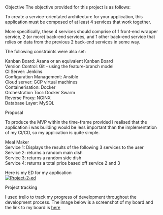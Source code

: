 Objective
The objective provided for this project is as follows:

To create a service-orientated architecture for your application, this application must be composed of at least 4 services that work together.

More specifically, these 4 services should comprise of 1 front-end wrapper service, 2 (or more) back-end services, and 1 other back-end service that relies on data from the previous 2 back-end services in some way.

The following constraints were also set:

Kanban Board: Asana or an equivalent Kanban Board <br>
Version Control: Git - using the feature-branch model <br>
CI Server: Jenkins <br>
Configuration Management: Ansible<br>
Cloud server: GCP virtual machines<br>
Containerisation: Docker<br>
Orchestration Tool: Docker Swarm<br>
Reverse Proxy: NGINX<br>
Database Layer: MySQL<br>

Proposal

To produce the MVP within the time-frame provided i realised that the application i was building would be less important than the implementation of my CI/CD, so my application is quite simple.

Meal Maker
<br>Service 1: Displays the results of the following 3 services to the user
<br>Service 2: returns a random main dish
<br>Service 3: returns a random side dish
<br>Service 4: returns a total price based off service 2 and 3

Here is my ED for my application
<br>
<a href="https://imgbb.com/"><img src="https://i.ibb.co/RHpgkH0/Project-2-ed.jpg" alt="Project-2-ed" border="0"></a>


Project tracking
 
I used trello to track my progress of development throughout the development process. The image below is a screenshot of my board and the link to my board is [here](https://trello.com/b/KcwQIRcu/qa-project-2)
